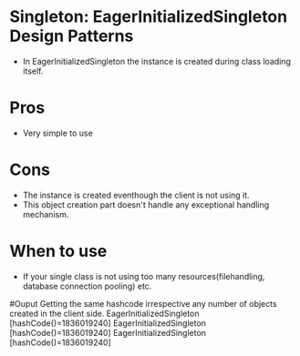 # Singleton:  EagerInitializedSingleton  Design Patterns
 * In EagerInitializedSingleton the instance is created during class loading itself.
 
# Pros
 * Very simple to use
 
# Cons
* The instance is created eventhough the client is not using it.
* This object creation part doesn't handle any exceptional handling mechanism.

# When to use
* If your single class is not using too many resources(filehandling, database connection pooling) etc. 
 
#Ouput
Getting the same hashcode irrespective any number of objects created in the client side.
EagerInitializedSingleton [hashCode()=1836019240]
EagerInitializedSingleton [hashCode()=1836019240]
EagerInitializedSingleton [hashCode()=1836019240]